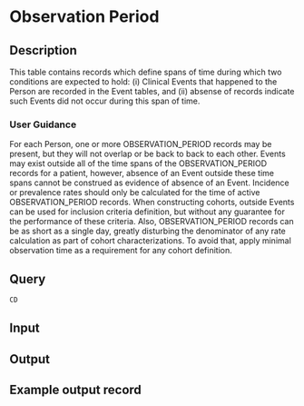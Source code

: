 <!--

-->

# Observation Period










 

## Description
This table contains records which define spans of time during which two conditions are expected to hold: (i) Clinical Events that happened to the Person are recorded in the Event tables, and (ii) absense of records indicate such Events did not occur during this span of time.
### User Guidance
For each Person, one or more OBSERVATION_PERIOD records may be present, but they will not overlap or be back to back to each other. Events may exist outside all of the time spans of the OBSERVATION_PERIOD records for a patient, however, absence of an Event outside these time spans cannot be construed as evidence of absence of an Event. Incidence or prevalence rates should only be calculated for the time of active OBSERVATION_PERIOD records. When constructing cohorts, outside Events can be used for inclusion criteria definition, but without any guarantee for the performance of these criteria. Also, OBSERVATION_PERIOD records can be as short as a single day, greatly disturbing the denominator of any rate calculation as part of cohort characterizations. To avoid that, apply minimal observation time as a requirement for any cohort definition.



 
## Query
```sql
CD
```








 

## Input




 

## Output



 

## Example output record





